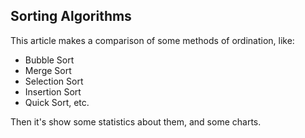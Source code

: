 Sorting Algorithms
------------------

This article makes a comparison of some methods of ordination, like:

* Bubble Sort
* Merge Sort
* Selection Sort
* Insertion Sort
* Quick Sort, etc.

Then it's show some statistics about them, and some charts.
